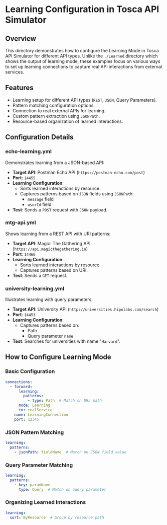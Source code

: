 # Learning Configuration in Tosca API Simulator

## Overview

This directory demonstrates how to configure the Learning Mode in Tosca API Simulator for different API types. Unlike the `./Learned` directory which shows the output of learning mode, these examples focus on various ways to set up learning connections to capture real API interactions from external services.

## Features

- Learning setup for different API types (`REST`, `JSON`, Query Parameters).
- Pattern matching configuration options.
- Connection to real external APIs for learning.
- Custom pattern extraction using `JSONPath`.
- Resource-based organization of learned interactions.

## Configuration Details

### echo-learning.yml

Demonstrates learning from a JSON-based API:

- **Target API**: Postman Echo API (`https://postman-echo.com/post`)
- **Port**: `14455`
- **Learning Configuration**:
  - Sorts learned interactions by resource.
  - Captures patterns based on `JSON` fields using `JSONPath`:
    - `message` field
    - `userId` field
- **Test**: Sends a `POST` request with `JSON` payload.

### mtg-api.yml

Shows learning from a REST API with URI patterns:

- **Target API**: Magic: The Gathering API (`https://api.magicthegathering.io`)
- **Port**: `14466`
- **Learning Configuration**:
  - Sorts learned interactions by resource.
  - Captures patterns based on URI.
- **Test**: Sends a `GET` request.

### university-learning.yml

Illustrates learning with query parameters:

- **Target API**: University API (`http://universities.hipolabs.com/search`)
- **Port**: `14453`
- **Learning Configuration**:
  - Captures patterns based on:
    - Path
    - Query parameter `name`
- **Test**: Searches for universities with name "`Harvard`".

## How to Configure Learning Mode

### Basic Configuration

```yaml
connections:
  - forward:
      learning:
        patterns:
          - type: Path  # Match on URL path
      mode: Learning
      to: realService
    name: LearningConnection
    port: 12345
```

### JSON Pattern Matching

```yaml
learning:
  patterns:
    - jsonPath: fieldName  # Match on JSON field value
```

### Query Parameter Matching

```yaml
learning:
  patterns:
    - key: paramName
      type: Query  # Match on query parameter
```

### Organizing Learned Interactions

```yaml
learning:
  sort: ByResource  # Group by resource path
```
